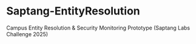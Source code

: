 # Saptang-EntityResolution
Campus Entity Resolution &amp; Security Monitoring Prototype (Saptang Labs Challenge 2025)
